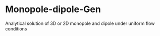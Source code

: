 # Monopole-dipole-Gen
Analytical solution of 3D or 2D monopole and dipole under uniform flow conditions


